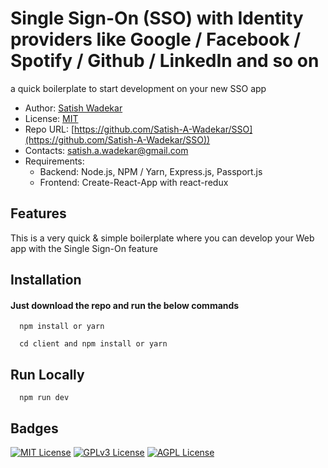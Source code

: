 # Single Sign-On (SSO) with Identity providers like Google / Facebook / Spotify / Github / LinkedIn and so on
a quick boilerplate to start development on your new SSO app

- Author: [Satish Wadekar](https://www.linkedin.com/in/satish-4b565056/)
- License: [MIT]([https://github.com/Satish-A-Wadekar/SSO/blob/main/LICENSE](https://github.com/Satish-A-Wadekar/SSO/blob/main/LICENSE) "MIT")
- Repo URL: [https://github.com/Satish-A-Wadekar/SSO](https://github.com/Satish-A-Wadekar/SSO))
- Contacts: satish.a.wadekar@gmail.com
- Requirements:
    - Backend: Node.js, NPM / Yarn, Express.js, Passport.js
    - Frontend: Create-React-App with react-redux

## Features
This is a very quick & simple boilerplate where you can develop your Web app with the Single Sign-On feature

## Installation

#### Just download the repo and run the below commands

```
  npm install or yarn
```
```
  cd client and npm install or yarn
```

## Run Locally 
    
```
  npm run dev
```

## Badges

[![MIT License](https://img.shields.io/badge/License-MIT-green.svg)](https://choosealicense.com/licenses/mit/)
[![GPLv3 License](https://img.shields.io/badge/License-GPL%20v3-yellow.svg)](https://opensource.org/licenses/)
[![AGPL License](https://img.shields.io/badge/license-AGPL-blue.svg)](http://www.gnu.org/licenses/agpl-3.0)
